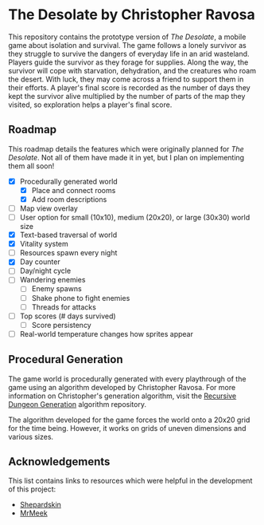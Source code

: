 # The Desolate by Christopher Ravosa
This repository contains the prototype version of _The Desolate_, a mobile game about isolation and survival. The game follows a lonely survivor as they struggle to survive the dangers of everyday life in an arid wasteland. Players guide the survivor as they forage for supplies. Along the way, the survivor will cope with starvation, dehydration, and the creatures who roam the desert. With luck, they may come across a friend to support them in their efforts. A player's final score is recorded as the number of days they kept the survivor alive multiplied by the number of parts of the map they visited, so exploration helps a player's final score.

## Roadmap
This roadmap details the features which were originally planned for _The Desolate_. Not all of them have made it in yet, but I plan on implementing them all soon!

- [x] Procedurally generated world
    - [x] Place and connect rooms
    - [x] Add room descriptions
- [ ] Map view overlay
- [ ] User option for small (10x10), medium (20x20), or large (30x30) world size
- [x] Text-based traversal of world
- [x] Vitality system
- [ ] Resources spawn every night
- [x] Day counter
- [ ] Day/night cycle
- [ ] Wandering enemies
    - [ ] Enemy spawns
    - [ ] Shake phone to fight enemies
    - [ ] Threads for attacks
- [ ] Top scores (# days survived)
    - [ ] Score persistency
- [ ] Real-world temperature changes how sprites appear

## Procedural Generation
The game world is procedurally generated with every playthrough of the game using an algorithm developed by Christopher Ravosa. For more information on Christopher's generation algorithm, visit the [Recursive Dungeon Generation](https://github.com/crav12345/Recursive-Dungeon-Generation) algorithm repository.

The algorithm developed for the game forces the world onto a 20x20 grid for the time being. However, it works on grids of uneven dimensions and various sizes.
    
## Acknowledgements
This list contains links to resources which were helpful in the development of this project:

* [Shepardskin](https://twitter.com/Shepardskin)
* [MrMeek](https://pixeljoint.com/p/67652.htm)
